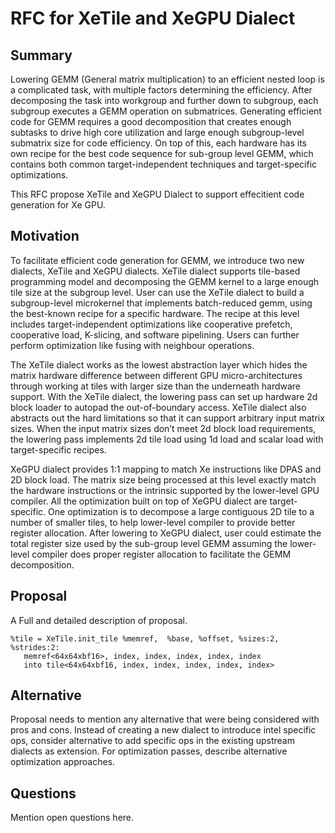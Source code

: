 # RFC for XeTile and XeGPU Dialect

## Summary
Lowering GEMM (General matrix multiplication) to an efficient nested loop is a complicated task, with multiple factors determining the efficiency. After decomposing the task into workgroup and further down to subgroup, each subgroup executes a GEMM operation on submatrices. Generating efficient code for GEMM requires a good decomposition that creates enough subtasks to drive high core utilization and large enough subgroup-level submatrix size for code efficiency. On top of this, each hardware has its own recipe for the best code sequence for sub-group level GEMM, which contains both common target-independent techniques and target-specific optimizations. 

This RFC propose XeTile and XeGPU Dialect to support effecitient code generation for Xe GPU. 

## Motivation

To facilitate efficient code generation for GEMM, we introduce two new dialects, XeTile and XeGPU dialects. XeTile dialect supports tile-based programming model and decomposing the GEMM kernel to a large enough tile size at the subgroup level.  User can use the XeTile dialect to build a subgroup-level microkernel that implements batch-reduced gemm, using the best-known recipe for a specific hardware. The recipe at this level includes target-independent optimizations like cooperative prefetch, cooperative load, K-slicing, and software pipelining. Users can further perform optimization like fusing with neighbour operations.  

The XeTile dialect works as the lowest abstraction layer which hides the matrix hardware difference between different GPU micro-architectures through working at tiles with larger size than the underneath hardware support. With the XeTile dialect, the lowering pass can set up hardware 2d block loader to autopad the out-of-boundary access.  XeTile dialect also abstracts out the hard limitations so that it can support arbitrary input matrix sizes.  When the input matrix sizes don’t meet 2d block load requirements, the lowering pass implements 2d tile load using 1d load and scalar load with target-specific recipes. 

XeGPU dialect provides 1:1 mapping to match Xe instructions like DPAS and 2D block load. The matrix size being processed at this level exactly match the hardware instructions or the intrinsic supported by the lower-level GPU compiler.  All the optimization built on top of XeGPU dialect are target-specific. One optimization is to decompose a large contiguous 2D tile to a number of smaller tiles, to help lower-level compiler to provide better register allocation. After lowering to XeGPU dialect, user could estimate the total register size used by the sub-group level GEMM assuming the lower-level compiler does proper register allocation to facilitate the GEMM decomposition. 

## Proposal
A Full and detailed description of proposal.


  ```mlir 
  %tile = XeTile.init_tile %memref,  %base, %offset, %sizes:2, %strides:2:
     memref<64x64xbf16>, index, index, index, index, index
     into tile<64x64xbf16, index, index, index, index, index>
  ```

## Alternative
Proposal needs to mention any alternative that were being considered with pros and cons. Instead of creating a new dialect to introduce intel specific ops, consider alternative  to add specific ops in the existing upstream dialects as extension. For optimization passes, describe alternative optimization approaches.

## Questions
Mention open questions here.

